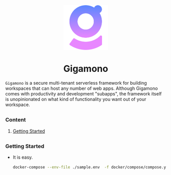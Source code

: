<div align="center">
    <a href="#" target="_blank">
        <img src="https://raw.githubusercontent.com/appcypher/gigamono-assets/main/avatar-gigamono-boxed.png" alt="Gigamono Logo" width="140" height="140"></img>
    </a>
</div>

<h1 align="center">Gigamono</h1>

`Gigamono` is a secure multi-tenant serverless framework for building workspaces that can host any number of web apps. Although Gigamono comes with productivity and development "subapps", the framework itself is unopinionated on what kind of functionality you want out of your workspace.

##

### Content

1. [Getting Started](#getting-started)

##

### Getting Started <a name="getting-started" />

- It is easy.

    ```bash
    docker-compose --env-file ./sample.env  -f docker/compose/compose.yaml up
    ```
